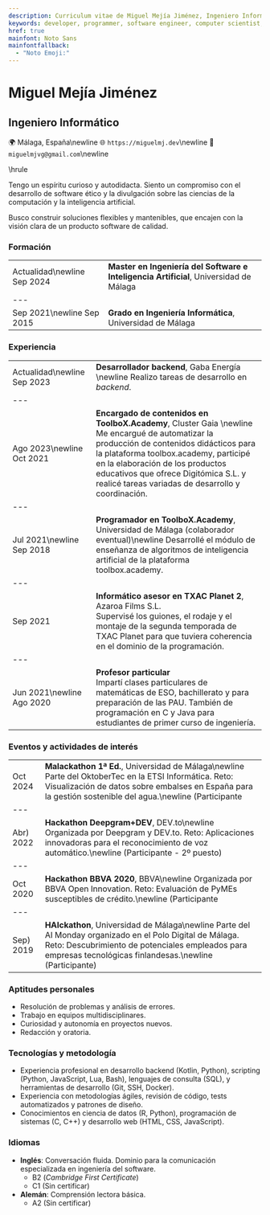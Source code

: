 ```yaml
---
description: Curriculum vitae de Miguel Mejía Jiménez, Ingeniero Informático
keywords: developer, programmer, software engineer, computer scientist, curriculum, professional, ingeniero software, programador, desarrollador, ciencias de la computación
href: true
mainfont: Noto Sans
mainfontfallback:
  - "Noto Emoji:"
---
```


# Miguel Mejía Jiménez 
## Ingeniero Informático

🌍 Málaga, España\newline
🌐 `https://miguelmj.dev`\newline 
📧 `miguelmjvg@gmail.com`\newline

\hrule

Tengo un espíritu curioso y autodidacta. Siento un compromiso con el desarrollo de software ético y la divulgación sobre las ciencias de la computación y la inteligencia artificial.

Busco construir soluciones flexibles y mantenibles, que encajen con la visión clara de un producto software de calidad.

### Formación

|||
|---|------------|
| Actualidad\newline Sep 2024 | **Master en Ingeniería del Software e Inteligencia Artificial**, Universidad de Málaga |
|---||
| Sep 2021\newline Sep 2015 | **Grado en Ingeniería Informática**, Universidad de Málaga |

### Experiencia

|||
|---|------------|
| Actualidad\newline Sep 2023 | **Desarrollador backend**, Gaba Energía \newline  Realizo tareas de desarrollo en *backend*. |
|---||
| Ago 2023\newline Oct 2021 | **Encargado de contenidos en ToolboX.Academy**, Cluster Gaia \newline  Me encargué de automatizar la producción de contenidos didácticos para la plataforma toolbox.academy, participé en la elaboración de los productos educativos que ofrece Digitómica S.L. y realicé tareas variadas de desarrollo y coordinación. |
|---||
| Jul 2021\newline Sep 2018 | **Programador en ToolboX.Academy**, Universidad de Málaga (colaborador eventual)\newline Desarrollé el módulo de enseñanza de algoritmos de inteligencia artificial de la plataforma toolbox.academy.|
|---||
|Sep 2021|**Informático asesor en TXAC Planet 2**, Azaroa Films S.L.<br>Supervisé los guiones, el rodaje y el montaje de la segunda temporada de TXAC Planet para que tuviera coherencia en el dominio de la programación.|
|---||
|Jun 2021\newline Ago 2020|**Profesor particular**<br>Impartí clases particulares de matemáticas de ESO, bachillerato y para preparación de las PAU. También de programación en C y Java para estudiantes de primer curso de ingeniería.|

### Eventos y actividades de interés

|||
|---|------------|
|Oct 2024|**Malackathon 1ª Ed.**, Universidad de Málaga\newline  Parte del OktoberTec en la ETSI Informática. Reto: Visualización de datos sobre embalses en España para la gestión sostenible del agua.\newline (Participante|
|---||
|Abr) 2022|**Hackathon Deepgram+DEV**, DEV.to\newline Organizada por Deepgram y DEV.to. Reto: Aplicaciones innovadoras para el reconocimiento de voz automático.\newline (Participante - 2º puesto)|
|---||
|Oct 2020|**Hackathon BBVA 2020**, BBVA\newline Organizada por BBVA Open Innovation. Reto: Evaluación de PyMEs susceptibles de crédito.\newline (Participante|
|---||
|Sep) 2019|**HAIckathon**, Universidad de Málaga\newline Parte del AI Monday organizado en el Polo Digital de Málaga. Reto: Descubrimiento de potenciales empleados para empresas tecnológicas  finlandesas.\newline (Participante)|

### Aptitudes personales
- Resolución de problemas y análisis de errores.
- Trabajo en equipos multidisciplinares.
- Curiosidad y autonomía en proyectos nuevos.
- Redacción y oratoria.

### Tecnologías y metodología
- Experiencia profesional en desarrollo backend (Kotlin, Python), scripting (Python, JavaScript, Lua, Bash), lenguajes de consulta (SQL), y herramientas de desarrollo (Git, SSH, Docker).
- Experiencia con metodologías ágiles, revisión de código, tests automatizados y patrones de diseño.
- Conocimientos en ciencia de datos (R, Python), programación de sistemas (C, C++) y desarrollo web (HTML, CSS, JavaScript).

### Idiomas
- **Inglés**: Conversación fluida. Dominio para la comunicación especializada en ingeniería del software.
  - B2 (*Cambridge First Certificate*)
  - C1 (Sin certificar)
- **Alemán**: Comprensión lectora básica.
  - A2 (Sin certificar)
